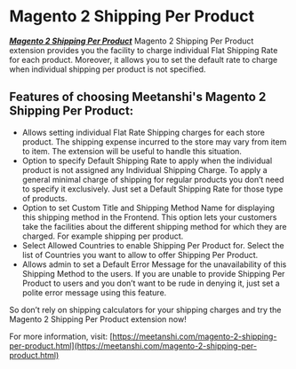 # Magento 2 Shipping Per Product

[***Magento 2 Shipping Per Product***](https://meetanshi.com/magento-2-shipping-per-product.html) Magento 2 Shipping Per Product extension provides you the facility to charge individual Flat Shipping Rate for each product. Moreover, it allows you to set the default rate to charge when individual shipping per product is not specified.

## Features of choosing Meetanshi's Magento 2 Shipping Per Product:
* Allows setting individual Flat Rate Shipping charges for each store product.
The shipping expense incurred to the store may vary from item to item. The extension will be useful to handle this situation.
* Option to specify Default Shipping Rate to apply when the individual product is not assigned any Individual Shipping Charge.
To apply a general minimal charge of shipping for regular products you don’t need to specify it exclusively. Just set a Default Shipping
Rate for those type of products.
* Option to set Custom Title and Shipping Method Name for displaying this shipping method in the Frontend.
This option lets your customers take the facilities about the different shipping method for which they are charged. For example shipping per product.
* Select Allowed Countries to enable Shipping Per Product for.
Select the list of Countries you want to allow to offer Shipping Per Product.
* Allows admin to set a Default Error Message for the unavailability of this Shipping Method to the users.
If you are unable to provide Shipping Per Product to users and you don’t want to be rude in denying it, just set a polite error message
using this feature.

So don’t rely on shipping calculators for your shipping charges and try the Magento 2 Shipping Per Product extension now!

For more information, visit: [https://meetanshi.com/magento-2-shipping-per-product.html](https://meetanshi.com/magento-2-shipping-per-product.html)


